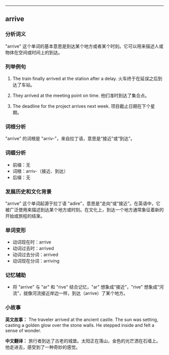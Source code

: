 
---------------
## arrive
### 分析词义
"arrive" 这个单词的基本意思是到达某个地方或者某个时刻。它可以用来描述人或物体在空间或时间上的到达。

### 列举例句
1. The train finally arrived at the station after a delay.
   火车终于在延误之后到达了车站。

2. They arrived at the meeting point on time.
   他们准时到达了集合点。

3. The deadline for the project arrives next week.
   项目截止日期在下个星期。

### 词根分析
"arrive" 的词根是 "arriv-"，来自拉丁语，意思是“接近”或“到达”。

### 词缀分析
- 前缀：无
- 词根：arriv-（接近、到达）
- 后缀：无

### 发展历史和文化背景
"arrive" 这个单词起源于拉丁语 "adire"，意思是“走向”或“接近”。在英语中，它被广泛使用来描述到达某个地方或时刻。在文化上，到达一个地方通常象征着新的开始或旅程的结束。

### 单词变形
- 动词现在时：arrive
- 动词过去时：arrived
- 动词过去分词：arrived
- 动词现在分词：arriving

### 记忆辅助
- 将 "arrive" 与 "ar" 和 "rive" 结合记忆，"ar" 想象成“接近”，"rive" 想象成“河流”，就像河流接近岸边一样，到达（arrive）了某个地方。

### 小故事
**英文故事：**
The traveler arrived at the ancient castle. The sun was setting, casting a golden glow over the stone walls. He stepped inside and felt a sense of wonder.

**中文翻译：**
旅行者到达了古老的城堡。太阳正在落山，金色的光芒洒在石墙上。他走进去，感受到了一种奇妙的感觉。


